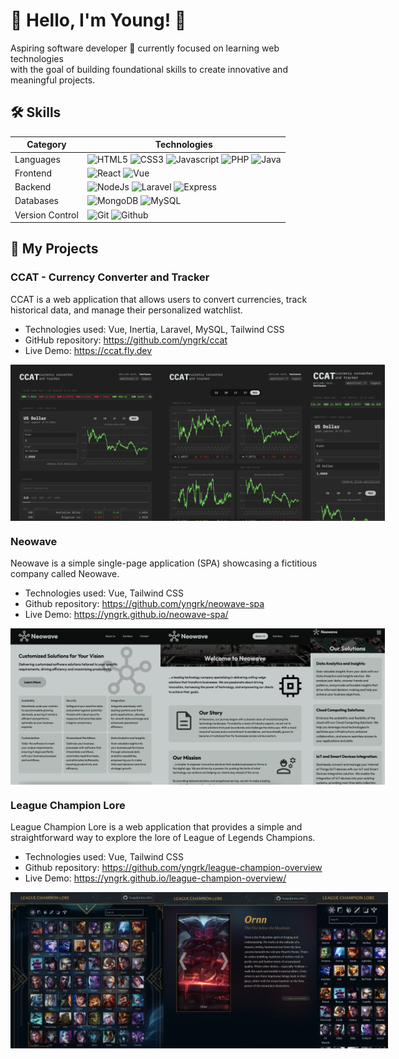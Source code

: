 
# 🚀 Hello, I'm Young! 🗿

Aspiring software developer 🗿 currently focused on learning web technologies <br>
with the goal of building foundational skills to create innovative and meaningful projects.


## 🛠️ Skills

| Category | Technologies | 
| - | - | 
| Languages | ![HTML5](https://img.shields.io/badge/HTML5-E34F26.svg?style=for-the-badge&logo=HTML5&logoColor=white) ![CSS3](https://img.shields.io/badge/CSS3-1572B6.svg?style=for-the-badge&logo=CSS3&logoColor=white) ![Javascript](https://img.shields.io/badge/JavaScript-F7DF1E.svg?style=for-the-badge&logo=JavaScript&logoColor=black) ![PHP](https://img.shields.io/badge/PHP-777BB4.svg?style=for-the-badge&logo=PHP&logoColor=white)   ![Java](https://img.shields.io/badge/Java-ED8B00?style=for-the-badge&logo=openjdk&logoColor=white) | 
| Frontend | ![React](https://img.shields.io/badge/React-61DAFB.svg?style=for-the-badge&logo=React&logoColor=black) ![Vue](https://img.shields.io/badge/Vue.js-4FC08D.svg?style=for-the-badge&logo=vuedotjs&logoColor=white) | 
| Backend | ![NodeJs](https://img.shields.io/badge/Node.js-339933.svg?style=for-the-badge&logo=nodedotjs&logoColor=white) ![Laravel](https://img.shields.io/badge/Laravel-FF2D20.svg?style=for-the-badge&logo=Laravel&logoColor=white) ![Express](https://img.shields.io/badge/Express-000000.svg?style=for-the-badge&logo=Express&logoColor=white) |
| Databases | ![MongoDB](https://img.shields.io/badge/MongoDB-47A248.svg?style=for-the-badge&logo=MongoDB&logoColor=white) ![MySQL](https://img.shields.io/badge/MySQL-4479A1.svg?style=for-the-badge&logo=MySQL&logoColor=white) |
| Version Control | ![Git](https://img.shields.io/badge/Git-F05032.svg?style=for-the-badge&logo=Git&logoColor=white) ![Github](https://img.shields.io/badge/GitHub-181717.svg?style=for-the-badge&logo=GitHub&logoColor=white) |


## 💼 My Projects

### CCAT - Currency Converter and Tracker

CCAT is a web application that allows users to convert currencies, track historical data, and manage their personalized watchlist.

  - Technologies used: Vue, Inertia, Laravel, MySQL, Tailwind CSS
  - GitHub repository: https://github.com/yngrk/ccat
  - Live Demo: https://ccat.fly.dev

<div style="display:flex;">
  <img src="https://github.com/yngrk/yngrk/blob/main/ccat1.jpg?raw=true" height=250 />
  <img src="https://github.com/yngrk/yngrk/blob/main/ccat2.jpg?raw=true" height=250 />
  <img src="https://github.com/yngrk/yngrk/blob/main/ccatm.jpg?raw=true" height=250 />
</div>
     
### Neowave
Neowave is a simple single-page application (SPA) showcasing a fictitious company called Neowave.
  - Technologies used: Vue, Tailwind CSS
  - Github repository: https://github.com/yngrk/neowave-spa
  - Live Demo: https://yngrk.github.io/neowave-spa/

<div style="display:flex;">
  <img src="https://github.com/yngrk/yngrk/blob/main/neowave1.jpg?raw=true" height=250 />
  <img src="https://github.com/yngrk/yngrk/blob/main/neowave2.jpg?raw=true" height=250 />
  <img src="https://github.com/yngrk/yngrk/blob/main/neowavem.jpg?raw=true" height=250 />
</div>

### League Champion Lore
League Champion Lore is a web application that provides a simple and straightforward way to explore the lore of League of Legends Champions.
  - Technologies used: Vue, Tailwind CSS
  - Github repository: https://github.com/yngrk/league-champion-overview
  - Live Demo: https://yngrk.github.io/league-champion-overview/

<div style="display:flex;">
  <img src="https://github.com/yngrk/yngrk/blob/main/lcl1.jpg?raw=true" height=250 />
  <img src="https://github.com/yngrk/yngrk/blob/main/lcl2.jpg?raw=true" height=250 />
  <img src="https://github.com/yngrk/yngrk/blob/main/lclm.jpg?raw=true" height=250 />
</div>

